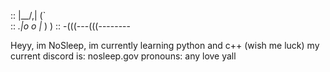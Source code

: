 ::    |\__/,|   (`\
::  _.|o o  |_   ) )
:: -(((---(((--------

Heyy, im NoSleep,
im currently learning python and c++ (wish me luck)
my current discord is: nosleep.gov
pronouns: any
love yall
